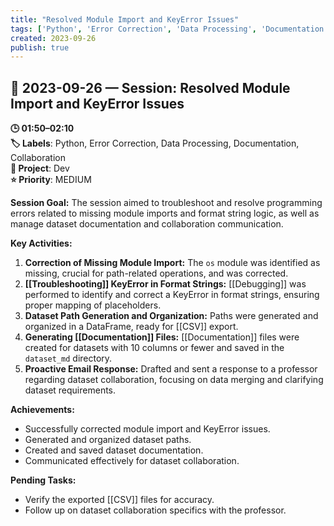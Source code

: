```yaml
---
title: "Resolved Module Import and KeyError Issues"
tags: ['Python', 'Error Correction', 'Data Processing', 'Documentation', 'Collaboration']
created: 2023-09-26
publish: true
---
```


## 📅 2023-09-26 — Session: Resolved Module Import and KeyError Issues

**🕒 01:50–02:10**  
**🏷️ Labels**: Python, Error Correction, Data Processing, Documentation, Collaboration  
**📂 Project**: Dev  
**⭐ Priority**: MEDIUM  


**Session Goal:**
The session aimed to troubleshoot and resolve programming errors related to missing module imports and format string logic, as well as manage dataset documentation and collaboration communication.

**Key Activities:**
1. **Correction of Missing Module Import:** The `os` module was identified as missing, crucial for path-related operations, and was corrected.
2. **[[Troubleshooting]] KeyError in Format Strings:** [[Debugging]] was performed to identify and correct a KeyError in format strings, ensuring proper mapping of placeholders.
3. **Dataset Path Generation and Organization:** Paths were generated and organized in a DataFrame, ready for [[CSV]] export.
4. **Generating [[Documentation]] Files:** [[Documentation]] files were created for datasets with 10 columns or fewer and saved in the `dataset_md` directory.
5. **Proactive Email Response:** Drafted and sent a response to a professor regarding dataset collaboration, focusing on data merging and clarifying dataset requirements.

**Achievements:**
- Successfully corrected module import and KeyError issues.
- Generated and organized dataset paths.
- Created and saved dataset documentation.
- Communicated effectively for dataset collaboration.

**Pending Tasks:**
- Verify the exported [[CSV]] files for accuracy.
- Follow up on dataset collaboration specifics with the professor.
